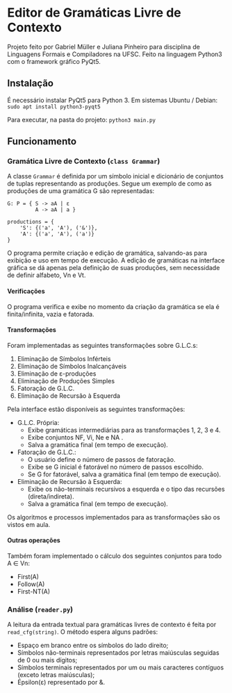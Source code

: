 # Editor de Gramáticas Livre de Contexto
Projeto feito por Gabriel Müller e Juliana Pinheiro para disciplina de Linguagens Formais e Compiladores na UFSC. Feito na linguagem Python3 com o framework gráfico PyQt5.

## Instalação
É necessário instalar PyQt5 para Python 3. Em sistemas Ubuntu / Debian:
`sudo apt install python3-pyqt5`

Para executar, na pasta do projeto:
`python3 main.py`

## Funcionamento

### Gramática Livre de Contexto (`class Grammar`)
A classe `Grammar` é definida por um símbolo inicial e dicionário de conjuntos de tuplas representando as produções. Segue um exemplo de como as produções de uma gramática G são representadas:
    
    G: P = { S -> aA | ε 
             A -> aA | a }

    productions = {
        'S': {('a', 'A'), ('&')},
        'A': {('a', 'A'), ('a')}
    }
   
O programa permite criação e edição de gramática, salvando-as para exibição e uso em tempo de execução. A edição de gramáticas na interface gráfica se dá apenas pela definição de suas produções, sem necessidade de definir alfabeto, Vn e Vt.

#### Verificações
O programa verifica e exibe no momento da criação da gramática se ela é finita/infinita, vazia e fatorada.

#### Transformações
Foram implementadas as seguintes transformações sobre G.L.C.s:
1. Eliminação de Símbolos Inférteis
2. Eliminação de Símbolos Inalcançáveis
3. Eliminação de ε-produções
4. Eliminação de Produções Simples
5. Fatoração de G.L.C.
6. Eliminação de Recursão à Esquerda

Pela interface estão disponíveis as seguintes transformações:

+ G.L.C. Própria:
    - Exibe gramáticas intermediárias para as transformações 1, 2, 3 e 4.
    - Exibe conjuntos NF, Vi, Ne e NA .
    - Salva a gramática final (em tempo de execução).
+ Fatoração de G.L.C.:
    - O usuário define o número de passos de fatoração.
    - Exibe se G inicial é fatorável no número de passos escolhido.
    - Se G for fatorável, salva a gramática final (em tempo de execução).
+ Eliminação de Recursão à Esquerda:
    - Exibe os não-terminais recursivos a esquerda e o tipo das recursões (direta/indireta).
    - Salva a gramática final (em tempo de execução).

Os algoritmos e processos implementados para as transformações são os vistos em aula.

#### Outras operações
Também foram implementado o cálculo dos seguintes conjuntos para todo A ∈ Vn:
+ First(A)
+ Follow(A)
+ First-NT(A)

### Análise (`reader.py`)
A leitura da entrada textual para gramáticas livres de contexto é feita por `read_cfg(string)`. O método espera alguns padrões:
+ Espaço em branco entre os símbolos do lado direito;
+ Símbolos não-terminais representados por letras maiúsculas seguidas de 0 ou mais dígitos;
+ Símbolos terminais representados por um ou mais caracteres contíguos (exceto letras maiúsculas);
+ Épsilon(ε) representado por &.

